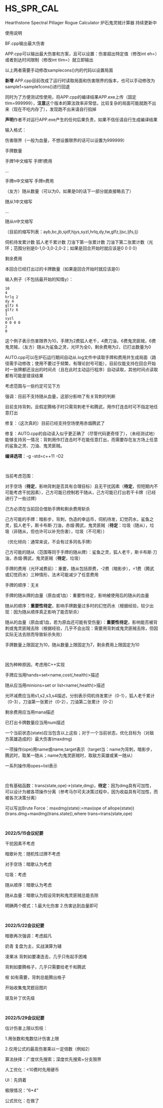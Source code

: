 # HS_SPR_CAL
Hearthstone Spectral Pillager Rogue Calculator
炉石鬼灵贼计算器 持续更新中

使用说明

BF.cpp输出最大伤害

APP.cpp可以输出最大伤害和方案，且可以设置：伤害超出特定值（修改int eh=）或者到达时间限制（修改int tlim=）就立即输出

以上两者需要手动修改samplecons()内的代码以设置局面

**新增** APP.cpp目前改成了运行时读取局面和伤害限界的版本，也可以手动修改为sample1=sample1cons()进行回退

同时为了方便测试性使用，将APP.cpp的编译结果APP.exe上传（固定tlim=999999），**注意**这个版本的算法效率非常低，比较复杂的局面可能就跑不出来（现在不吃内存了），发现跑不出来请自行掐掉

**声明**作者不对运行APP.exe产生的任何后果负责，如果不信任请自行生成编译结果

输入格式：

伤害限界（一般为血量，不想设置限界的话可以设置为999999）

手牌数量

手牌1中文缩写 手牌1费用

...

手牌n中文缩写 手牌n费用

（友方）随从数量（可以为0，如果是0的话下一部分就直接略去了）

随从1中文缩写

...

随从n中文缩写

（目前的缩写列表：ayb,bc,jb,sjdf,hjys,syzl,hrlq,dy,tw,glfz,ljsc,ljfs,lj）

伺机待发累计数 狐人老千累计数 刀油下第一张累计数 刀油下第二张累计数（光环；范围分别是0-1,0-3,0-2,0-2；如果是回合开始时就应该是0 0 0 0）

剩余费用

本回合已经打出过的卡牌数量（如果是回合开始时就应该是0）

输入例子（不包括最开始的知情y）：

```
10
4
hrlq 2
dy 4
glfz 6
glfz 6
1
syzl
0 0 0 0
2
0
```

这个例子表示伤害限界为10，手牌为2费狐人老千，4费刀油，6费鬼灵匪贼，6费鬼灵贼，（友方）随从为鲨鱼之灵，光环为全0，剩余费用为2，已打出数量为0

AUTO.cpp可以在炉石运行期间自动从.log文件中读取手牌和费用并生成局面（路径需手动修改；使用不要过于频繁，有理论封号可能），目前仅能支持在回合开始时一张牌都还没出的时间点（且在此时主动运行程序）自动读取，其他时间点读取都有可能是错误结果

考虑范围与一些约定可见下方

强调：目前不支持随从血量，这部分影响了有关背刺的判断

目前支持背刺，且假定腾格子时只需背刺老千和腾武，用作打连击时可不指定地任意打出

修复：（这次真的）目前已经支持空场使用赤烟腾武了

修复：AUTO.cpp的自动读入似乎更正确了（尽管代码更奇怪了），（未经测试地）能够支持另一情况：背刺用作打连击时不在能任意打出，而需要存在友方场上任意的鲨鱼之灵、刀油、鬼灵匪贼。

**编译选项**：-g -std=c++11 -O2

</br>

当前考虑范围：

对手空场（**待定**，影响背刺是否具有合理目标）且无干扰因素（**待定**，但短期内不可能考虑干扰因素），己方可能已控制若干随从，己方可能已打出若干卡牌（已经进行了一些过牌）

己方必须在当前回合借助手牌和剩余费用斩杀

己方可能的手牌：暗影步，背刺，伪造的幸运币，伺机待发，幻觉药水，鲨鱼之灵，狐人老千，斯卡布斯·刀油，赤烟·腾武，鬼灵匪贼（**待定**：垃圾（随从），垃圾（非随从，但也许可以补充伤害），垃圾（不可用））

（优化倾向：通常来说，不会有过多同名手牌）

己方可能的随从（范围等同于手牌的随从牌）：鲨鱼之灵，狐人老千，斯卡布斯·刀油，赤烟·腾武，鬼灵匪贼（**待定**，垃圾）

手牌的费用（光环减费前）：重要，随从包括原费，-2费（暗影步），=1费（腾武或幻觉药水）三种情形，法术可能减少了任意费用

手牌的顺序：无关

手牌的随从牌的血量（原血或1血）：重要性待定，影响被使用后的随从的血量

随从的顺序：**重要性待定**，影响手牌数量过多时的幻觉药水（根据经验，较少出现：因为随从顺序真正影响了能否斩杀）

随从的血量（原血或1血，若为原血还可能有受伤量）：**重要性待定**，影响能否被背刺或鬼灵匪贼去除（根据经验，几乎不会出现：需要用背刺或鬼灵匪贼去除，但因实际无法去除而导致斩杀失败）

手牌数量上限固定为10，随从数量上限固定为7，剩余费用上限固定为10

</br>

因为种种原因，考虑用C++实现

手牌应当用hands=set<name,cost(,health)>描述

随从应当用minions=set or list<name(,health)>描述

光环减费应当用s1,s2,s3,s4描述，分别表示伺机待发累计（0-1），狐人老千累计（0-3），刀油第一张累计（0-2），刀油第二张累计（0-2）

剩余费用应当用mana描述

已打出卡牌数量应当用num描述

一个当前状态(state)应当包含以上这些；对于一个当前状态，优化目标为（对敌方英雄造成的）最大伤害(maxdmg)

一项操作(ope)用name或name,target表示（target当：name为背刺，暗影步，腾武时，取某一随从；name为鬼灵匪贼时，取敌方英雄或某一随从）

一系列操作用opes=list<ope>表示
  
</br>

应有基础函数：trans(state,ope)->(state,dmg)，**待定**：因为dmg具有可加性，可以设计为被各项操作分离（参考马尔可夫决策过程中，因为收益具有可加性，而被各次决策分离）

可以写出Brute Force：maxdmg(state):=max(ope of allope(state))(trans.dmg+maxdmg(trans.state)),where trans=trans(state,ope)

</br>

**2022/5/15会议纪要**

干扰因素不考虑

暗歌补充：随机性过牌不考虑

对手空场：暗歌认为考虑

垃圾：考虑

随从顺序：暗歌认为考虑

随从血量：暗歌认为假设背刺和鬼灵匪贼总能去除

明确两个模式：1.最大化伤害 2.伤害达到血量即可

</br>

**2022/5/22会议纪要**

暗歌再次强调：考虑超凡

奶青 复盘为主，实战演算为辅

凌果冰 背刺如要凑连击，几乎只有起手困难

背刺如要腾格子，几乎只需要给老千和腾武

桉 如有需要，背刺总能腾出格子

开始收集鬼灵题目图片

提及补丁优先级

</br>

**2022/5/29会议纪要**

估计伤害上限以剪枝：

1.用张数和鬼数估计伤害上限

2.仅用公式的最高伤害乘以一定倍数（例如2）

算法抉择：广度优先搜索；深度优先搜索+分支限界

人工优化：<10费时先用硬币

UI：先鸽着

极限情况：“6+4”

公式优化：在做了

